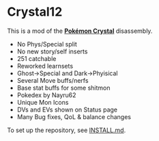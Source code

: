 # Crystal12

This is a mod of the [**Pokémon Crystal**](https://github.com/pret/pokecrystal) disassembly.

- No Phys/Special split
- No new story/self inserts
- 251 catchable
- Reworked learnsets
- Ghost->Special and Dark->Phyisical
- Several Move buffs/nerfs
- Base stat buffs for some shitmon
- Pokedex by Nayru62
- Unique Mon Icons
- DVs and EVs shown on Status page
- Many Bug fixes, QoL & balance changes

To set up the repository, see [INSTALL.md](INSTALL.md).
